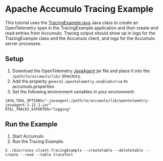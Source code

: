 <!--
Licensed to the Apache Software Foundation (ASF) under one or more
contributor license agreements.  See the NOTICE file distributed with
this work for additional information regarding copyright ownership.
The ASF licenses this file to You under the Apache License, Version 2.0
(the "License"); you may not use this file except in compliance with
the License.  You may obtain a copy of the License at

    http://www.apache.org/licenses/LICENSE-2.0

Unless required by applicable law or agreed to in writing, software
distributed under the License is distributed on an "AS IS" BASIS,
WITHOUT WARRANTIES OR CONDITIONS OF ANY KIND, either express or implied.
See the License for the specific language governing permissions and
limitations under the License.
-->
# Apache Accumulo Tracing Example

This tutorial uses the [TracingExample.java] Java class to create an OpenTelemetry
span in the TracingExample application and then create and read entries from Accumulo.
Tracing output should show up in logs for the TracingExample class and the Accumulo client,
and logs for the Accumulo server processes.

## Setup

  1. Download the OpenTelemetry [JavaAgent] jar file and place it into the `/path/to/accumulo/lib/` directory.
  2. Add the property `general.opentelemetry.enabled=true` to accumulo.properties
  3. Set the following environment variables in your environment:
  
    JAVA_TOOL_OPTIONS="-javaagent:/path/to/accumulo/lib/opentelemetry-javaagent-1.12.1.jar"
    OTEL_TRACES_EXPORTER="logging"

## Run the Example

  1. Start Accumulo
  2. Run the Tracing Example:
  
    $ ./bin/runex client.TracingExample --createtable --deletetable --create --read --table traceTest

[JavaAgent]: https://search.maven.org/remotecontent?filepath=io/opentelemetry/javaagent/opentelemetry-javaagent/1.12.1/opentelemetry-javaagent-1.12.1.jar
[TracingExample.java]: ../src/main/java/org/apache/accumulo/examples/client/TracingExample.java

